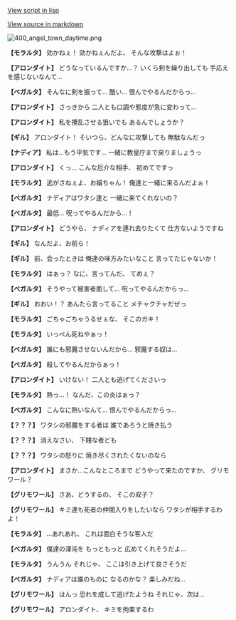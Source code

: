 [View script in lisp](../scripts/100503013.txt)

[View source in markdown](100503013.md)

![400_angel_town_daytime.png](../images/backgrounds/400_angel_town_daytime.png)

**【モラルタ】**
効かねぇ！
効かねぇんだよ、
そんな攻撃はよぉ！

**【アロンダイト】**
どうなっているんですか…？
いくら剣を繰り出しても
手応えを感じないなんて…

**【ベガルタ】**
そんなに剣を振って…
酷い…
恨んでやるんだからっ…

**【アロンダイト】**
さっきから
二人とも口調や態度が急に変わって…

**【アロンダイト】**
私を攪乱させる狙いでも
あるんでしょうか？

**【ギル】**
アロンダイト！
そいつら、どんなに攻撃しても
無駄なんだっ

**【ナディア】**
私は…もう平気です…
一緒に教皇庁まで戻りましょうっ

**【アロンダイト】**
くっ…
こんな厄介な相手、
初めてですっ

**【モラルタ】**
逃がさねぇよ、お嬢ちゃん！
俺達と一緒に来るんだよぉ！

**【ベガルタ】**
ナディアはワタシ達と
一緒に来てくれないの？

**【ベガルタ】**
最低…
呪ってやるんだから…！

**【アロンダイト】**
どうやら、
ナディアを連れ去りたくて
仕方ないようですね

**【ギル】**
なんだよ、お前ら！

**【ギル】**
前、会ったときは
俺達の味方みたいなこと
言ってたじゃないか！

**【モラルタ】**
はぁっ？
なに、言ってんだ、
てめぇ？

**【ベガルタ】**
そうやって被害者面して…
呪ってやるんだからっ…

**【ギル】**
おおい！？
あんたら言ってること
メチャクチャだぜっ

**【モラルタ】**
ごちゃごちゃうるせぇな、
そこのガキ！

**【モラルタ】**
いっぺん死ねやぁっ！

**【ベガルタ】**
誰にも邪魔させないんだから…
邪魔する奴は…

**【ベガルタ】**
殺してやるんだからぁっ！

**【アロンダイト】**
いけない！
二人とも逃げてくださいっ

**【モラルタ】**
熱っ…！
なんだ、この炎はぁっ？

**【ベガルタ】**
こんなに熱いなんて…
恨んでやるんだからっ…

**【？？？】**
ワタシの邪魔をする者は
誰であろうと焼き払う

**【？？？】**
消えなさい、
下賤な者ども

**【？？？】**
ワタシの怒りに
焼き尽くされたくないのなら

**【アロンダイト】**
まさか…こんなところまで
どうやって来たのですか、
グリモワール？

**【グリモワール】**
さあ、どうするの、
そこの双子？

**【グリモワール】**
キミ達も死者の仲間入りをしたいなら
ワタシが相手するわよ！

**【モラルタ】**
…あれあれ、
これは面白そうな客人だ

**【ベガルタ】**
僕達の渾沌を
もっともっと
広めてくれそうだよ…

**【モラルタ】**
うんうん
それじゃ、
ここは引き上げて良さそうだ

**【ベガルタ】**
ナディアは誰のものに
なるのかな？
楽しみだね…

**【グリモワール】**
はんっ
恐れを成して逃げたようね
それじゃ、次は…

**【グリモワール】**
アロンダイト、
キミを拘束するわ
